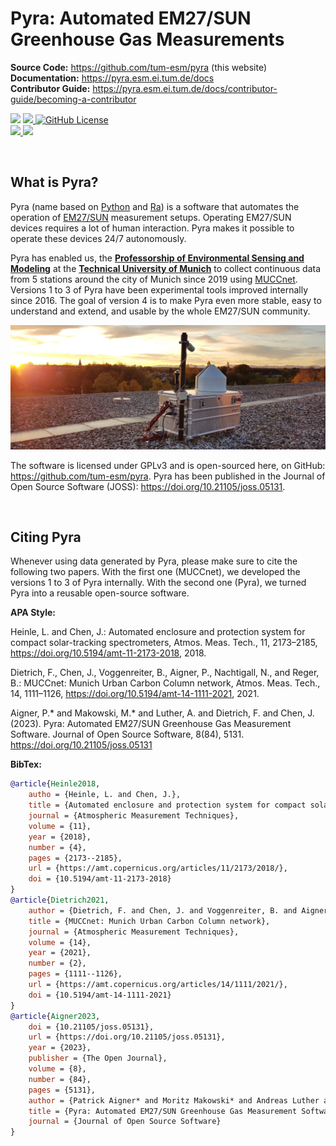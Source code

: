 # Pyra: Automated EM27/SUN Greenhouse Gas Measurements

**Source Code:** https://github.com/tum-esm/pyra (this website)<br/>
**Documentation:** https://pyra.esm.ei.tum.de/docs<br/>
**Contributor Guide:** https://pyra.esm.ei.tum.de/docs/contributor-guide/becoming-a-contributor

[![](https://joss.theoj.org/papers/d47b5197eb098bccfbd27b6a6c441cb4/status.svg)](https://joss.theoj.org/papers/d47b5197eb098bccfbd27b6a6c441cb4)
[![](https://img.shields.io/github/v/tag/tum-esm/pyra?label=Latest%20Release&color=%23e11d48&cacheSeconds=60)
](https://github.com/tum-esm/pyra/releases)
[![GitHub License](https://img.shields.io/github/license/tum-esm/pyra?label=License&color=%23e11d48&cacheSeconds=3600)
](https://github.com/tum-esm/pyra/blob/main/LICENSE.md)<br/>
[![](https://img.shields.io/github/actions/workflow/status/tum-esm/pyra/test-python-code.yaml?label=Python%20CI%20Tests&cacheSeconds=60)
](https://github.com/tum-esm/pyra/actions)
[![](https://img.shields.io/github/actions/workflow/status/tum-esm/pyra/test-typescript-code.yaml?label=TypeScript%20CI%20Tests&cacheSeconds=60)
](https://github.com/tum-esm/pyra/actions)

<br/>

## What is Pyra?

Pyra (name based on [Python](<https://en.wikipedia.org/wiki/Python_(programming_language)>) and [Ra](https://en.wikipedia.org/wiki/Ra)) is a software that automates the operation of [EM27/SUN](https://www.bruker.com/en/products-and-solutions/infrared-and-raman/remote-sensing/em27-sun-solar-absorption-spectrometer.html) measurement setups. Operating EM27/SUN devices requires a lot of human interaction. Pyra makes it possible to operate these devices 24/7 autonomously.

Pyra has enabled us, the **[Professorship of Environmental Sensing and Modeling](https://www.ee.cit.tum.de/en)** at the **[Technical University of Munich](https://www.tum.de/en)** to collect continuous data from 5 stations around the city of Munich since 2019 using [MUCCnet](https://atmosphere.ei.tum.de/). Versions 1 to 3 of Pyra have been experimental tools improved internally since 2016. The goal of version 4 is to make Pyra even more stable, easy to understand and extend, and usable by the whole EM27/SUN community.

![](packages/docs/static/img/docs/muccnet-image-roof.jpg)

The software is licensed under GPLv3 and is open-sourced here, on GitHub: https://github.com/tum-esm/pyra. Pyra has been published in the Journal of Open Source Software (JOSS): https://doi.org/10.21105/joss.05131.

<br/>

## Citing Pyra

Whenever using data generated by Pyra, please make sure to cite the following two papers. With the first one (MUCCnet), we developed the versions 1 to 3 of Pyra internally. With the second one (Pyra), we turned Pyra into a reusable open-source software.

**APA Style:**

Heinle, L. and Chen, J.: Automated enclosure and protection system for compact solar-tracking spectrometers, Atmos. Meas. Tech., 11, 2173–2185, https://doi.org/10.5194/amt-11-2173-2018, 2018.

Dietrich, F., Chen, J., Voggenreiter, B., Aigner, P., Nachtigall, N., and Reger, B.: MUCCnet: Munich Urban Carbon Column network, Atmos. Meas. Tech., 14, 1111–1126, https://doi.org/10.5194/amt-14-1111-2021, 2021.

Aigner, P.\* and Makowski, M.\* and Luther, A. and Dietrich, F. and Chen, J. (2023). Pyra: Automated EM27/SUN Greenhouse Gas Measurement Software. Journal of Open Source Software, 8(84), 5131. https://doi.org/10.21105/joss.05131

**BibTex:**

```bibtex
@article{Heinle2018,
    autho = {Heinle, L. and Chen, J.},
    title = {Automated enclosure and protection system for compact solar-tracking spectrometers},
    journal = {Atmospheric Measurement Techniques},
    volume = {11},
    year = {2018},
    number = {4},
    pages = {2173--2185},
    url = {https://amt.copernicus.org/articles/11/2173/2018/},
    doi = {10.5194/amt-11-2173-2018}
}
@article{Dietrich2021,
    author = {Dietrich, F. and Chen, J. and Voggenreiter, B. and Aigner, P. and Nachtigall, N. and Reger, B.},
    title = {MUCCnet: Munich Urban Carbon Column network},
    journal = {Atmospheric Measurement Techniques},
    volume = {14},
    year = {2021},
    number = {2},
    pages = {1111--1126},
    url = {https://amt.copernicus.org/articles/14/1111/2021/},
    doi = {10.5194/amt-14-1111-2021}
}
@article{Aigner2023,
    doi = {10.21105/joss.05131},
    url = {https://doi.org/10.21105/joss.05131},
    year = {2023},
    publisher = {The Open Journal},
    volume = {8},
    number = {84},
    pages = {5131},
    author = {Patrick Aigner* and Moritz Makowski* and Andreas Luther and Florian Dietrich and Jia Chen},
    title = {Pyra: Automated EM27/SUN Greenhouse Gas Measurement Software},
    journal = {Journal of Open Source Software}
}
```
